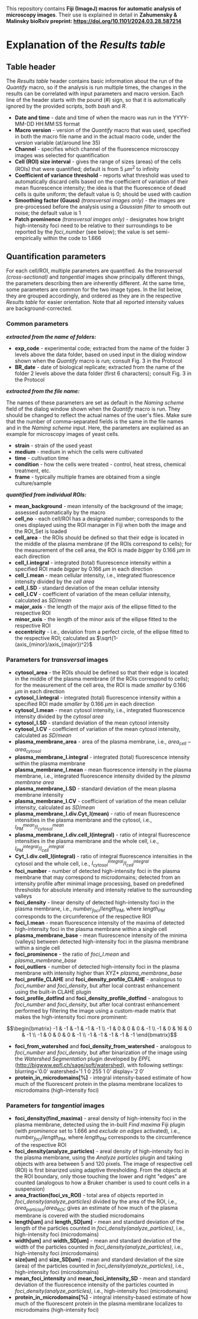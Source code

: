 This repository contains **Fiji (ImageJ) macros for automatic analysis of microscopy images**. Their use is explained in detail in **Zahumensky & Malinsky bioRxiv preprint: https://doi.org/10.1101/2024.03.28.587214**

# **Explanation of the *Results table***

## **Table header**

The *Results table* header contains basic information about the run of the *Quantify* macro, so if the analysis is run multiple times, the changes in the results can be correlated with input parameters and macro version. Each line of the header starts with the pound (#) sign, so that it is automatically ignored by the provided scripts, both *bash* and *R*.

- **Date and time** - date and time of when the macro was run in the YYYY-MM-DD HH:MM:SS format
- **Macro version** - version of the *Quantify* macro that was used, specified in both the macro file name and in the actual macro code, under the *version* variable (at/around line 35)
- **Channel** - specifies which channel of the fluorescence microscopy images was selected for quantification
- **Cell (ROI) size interval** - gives the range of sizes (areas) of the cells (ROIs) that were quantified; default is from 5 $\mu m^2$ to infinity
- **Coefficient of variance threshold** - reports what threshold was used to automatically discard cells based on the coefficient of variation of their mean fluorescence intensity; the idea is that the fluorescence of dead cells is quite uniform; the default value is 0; should be used with caution
- **Smoothing factor (Gauss)** *(transversal images only)* - the images are pre-processed before the analysis using a *Gaussian filter* to smooth out noise; the default value is 1
- **Patch prominence** *(transversal images only)* - designates how bright high-intensity foci need to be relative to their surroundings to be reported by the *foci_number* (see below); the value is set semi-empirically within the code to 1.666


## **Quantification parameters**

For each cell/ROI, multiple parameters are quantified. As the *transversal (cross-sectional)* and *tangential* images show principally different things, the parameters describing then are inherently different. At the same time, some parameters are common for the two image types. In the list below, they are grouped accordingly, and ordered as they are in the respective *Results table* for easier orientation. Note that all reported intensity values are background-corrected.

### Common parameters
***extracted from the name of folders:***

- **exp_code** - experimental code; extracted from the name of the folder 3 levels above the data folder, based on used input in the dialog window shown when the *Quantify* macro is run; consult Fig. 3 in the Protocol
- **BR_date** - date of biological replicate; extracted from the name of the folder 2 levels above the data folder (first 6 characters); consult Fig. 3 in the Protocol


***extracted from the file name:***

The names of these parameters are set as default in the *Naming scheme* field of the dialog window shown when the *Quantify* macro is run. They should be changed to reflect the actual names of the user's files. Make sure that the number of comma-separated fields is the same in the file names and in the *Naming scheme* input. Here, the parameters are explained as an example for microscopy images of yeast cells.

- **strain** - strain of the used yeast
- **medium** - medium in which the cells were cultivated
- **time** - cultivation time
- **condition** - how the cells were treated - control, heat stress, chemical treatment, etc.
- **frame** - typically multiple frames are obtained from a single culture/sample


***quantified from individual ROIs:***

- **mean_background** - mean intensity of the background of the image; assessed automatically by the macro
- **cell_no** - each cell/ROI has a designated number; corresponds to the ones displayed using the ROI manager in Fiji when both the image and the ROI_Set is loaded
- **cell_area** - the ROIs should be defined so that their edge is located in the middle of the plasma membrane (if the ROIs correspond to cells); for the measurement of the cell area, the ROI is made *bigger* by 0.166 $\mu m$ in each direction
- **cell_I.integral** - integrated (total) fluorescence intensity within a specified ROI made *bigger* by 0.166 $\mu m$ in each direction
- **cell_I.mean** - mean cellular intensity, i.e., integrated fluorescence intensity divided by the *cell area*
- **cell_I.SD** - standard deviation of the mean cellular intensity
- **cell_I.CV** - coefficient of variation of the mean cellular intensity, calculated as $SD/mean$
- **major_axis** - the length of the major axis of the ellipse fitted to the respective ROI
- **minor_axis** - the length of the minor axis of the ellipse fitted to the respective ROI
- **eccentricity** - i.e., deviation from a perfect circle, of the ellipse fitted to the respective ROI; calculated as $\sqrt{1-(axis_{minor}/axis_{major})^2}$


### Parameters for *transversal* images
- **cytosol_area** - the ROIs should be defined so that their edge is located in the middle of the plasma membrane (if the ROIs correspond to cells); for the measurement of the cell area, the ROI is made *smaller* by 0.166 $\mu m$ in each direction
- **cytosol_I.integral** - integrated (total) fluorescence intensity within a specified ROI made *smaller* by 0.166 $\mu m$ in each direction
- **cytosol_I.mean** - mean cytosol intensity, i.e., integrated fluorescence intensity divided by the *cytosol area*
- **cytosol_I.SD** - standard deviation of the mean cytosol intensity
- **cytosol_I.CV** - coefficient of variation of the mean cytosol intensity, calculated as $SD/mean$
- **plasma_membrane_area** - area of the plasma membrane, i.e., $area_{cell}-area_{cytosol}$
- **plasma_membrane_I.integral** - integrated (total) fluorescence intensity within the plasma membrane
- **plasma_membrane_I.mean** - mean fluorescence intensity in the plasma membrane, i.e., integrated fluorescence intensity divided by the *plasma membrane area*
- **plasma_membrane_I.SD** - standard deviation of the mean plasma membrane intensity
- **plasma_membrane_I.CV** - coefficient of variation of the mean cellular intensity, calculated as $`SD/mean`$
- **plasma_membrane_I.div.Cyt_I(mean)** - ratio of mean fluorescence intensities in the plasma membrane and the cytosol, i.e., $`I^{mean}_{PM}/I^{mean}_{cytosol}`$
- **plasma_membrane_I.div.cell_I(integral)** - ratio of integral fluorescence intensities in the plasma membrane and the whole cell, i.e., $`I^{integral}_{PM}/I^{integral}_{cell}`$
- **Cyt_I.div.cell_I(integral)** - ratio of integral fluorescence intensities in the cytosol and the whole cell, i.e., $`I^{integral}_{cytosol}/I^{integral}_{cell}`$
- **foci_number** - number of detected high-intensity foci in the plasma membrane that may correspond to microdomains; detected from an intensity profile after minimal image processing, based on predefined thresholds for absolute intensity and intensity relative to the surrounding valleys
- **foci_density** - linear density of detected high-intensity foci in the plasma membrane, i.e., $number_{foci}/length_{PM}$, where $length_{PM}$ corresponds to the circumference of the respective ROI
- **foci_I.mean** - mean fluorescence intensity of the maxima of detected high-intensity foci in the plasma membrane within a single cell
- **plasma_membrane_base** - mean fluorescence intensity of the minima (valleys) between detected high-intensity foci in the plasma membrane within a single cell
- **foci_prominence** - the ratio of *foci_I.mean* and *plasma_membrane_base*
- **foci_outliers** - number of detected high-intensity foci in the plasma membrane with intensity higher than XYZ* *plasma_membrane_base*
- **foci_profile_CLAHE** and **foci_density_profile_CLAHE** - analogous to *foci_number* and *foci_density*, but after local contrast enhancement using the built-in CLAHE plugin
- **foci_profile_dotfind** and **foci_density_profile_dotfind** - analogous to *foci_number* and *foci_density*, but after local contrast enhancement performed by filtering the image using a custom-made matrix that makes the high-intensity foci more prominent:
```math
\begin{bmatrix}
  -1 & -1 & -1 & -1 & -1 \\
  -1 & 0 & 0 & 0 & -1 \\
  -1 & 0 & 16 & 0 & -1 \\
  -1 & 0 & 0 & 0 & -1 \\
  -1 & -1 & -1 & -1 & -1
 \end{bmatrix}
```
- **foci_from_watershed** and **foci_density_from_watershed** - analogous to *foci_number* and *foci_density*, but after binarization of the image using the *Watershed Segmentation* plugin developed by *EPFL* (http://bigwww.epfl.ch/sage/soft/watershed), with following settings: blurring='0.0' watershed='1 1 0 255 1 0' display='2 0'
- **protein_in_microdomains[%]** - integral intensity-based estimate of how much of the fluorescent protein in the plasma membrane localizes to microdomains (high-intensity foci)

### Parameters for *tangential* images
- **foci_density(find_maxima)** - areal density of high-intensity foci in the plasma membrane, detected using the in-built *Find maxima* Fiji plugin (with *prominence* set to 1.666 and *exclude on edges* activated), i.e., $number_{foci}/length_{PM}$, where $length_{PM}$ corresponds to the circumference of the respective ROI
- **foci_density(analyze_particles)** - areal density of high-intensity foci in the plasma membrane, using the *Analyze particles* plugin and taking objects with area between 5 and 120 pixels. The image of respective cell (ROI) is first binarized using adaptive thresholding. From the objects at the ROI boundary, only those touching the lower and right "edges" are counted (analogous to how a Bruker chamber is used to count cells in a suspension)
- **area_fraction(foci_vs_ROI)** - total area of objects reported in *foci_density(analyze_particles)* divided by the area of the ROI, i.e., $area_{particles}/area_{ROI}$; gives an estimate of how much of the plasma membrane is covered with the studied microdomains
- **length[um]** and **length_SD[um]** - mean and standard deviation of the length of the particles counted in *foci_density(analyze_particles)*, i.e., high-intensity foci (microdomains)
- **width[um]** and **width_SD[um]** - mean and standard deviation of the width of the particles counted in *foci_density(analyze_particles)*, i.e., high-intensity foci (microdomains)
- **size[um]** and **size_SD[um]** - mean and standard deviation of the size (area) of the particles counted in *foci_density(analyze_particles)*, i.e., high-intensity foci (microdomains)
- **mean_foci_intensity** and **mean_foci_intensity_SD** - mean and standard deviation of the fluorescence intensity of the particles counted in *foci_density(analyze_particles)*, i.e., high-intensity foci (microdomains)
- **protein_in_microdomains[%]** - integral intensity-based estimate of how much of the fluorescent protein in the plasma membrane localizes to microdomains (high-intensity foci)
